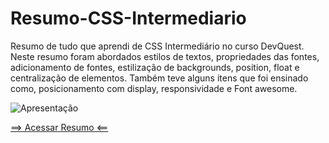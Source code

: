 # Resumo-CSS-Intermediario
Resumo de tudo que aprendi de CSS Intermediário no curso DevQuest. Neste resumo foram abordados estilos de textos, propriedades das fontes, adicionamento de fontes, estilização de backgrounds, position, float e centralização de elementos.
Também teve alguns itens que foi ensinado como, posicionamento com display, responsividade e Font awesome.

<img src="resumo.gif" alt="Apresentação">

<a href="https://ericrdgs.github.io/Resumo-CSS-Intermediario/" style="text-align: center;"> ==> Acessar Resumo <== </a>
